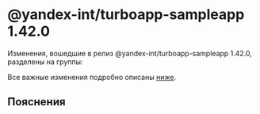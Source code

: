 # @yandex-int/turboapp-sampleapp 1.42.0

<!-- ЧЕЛОВЕЧЕСКОЕ ВСТУПЛЕНИЕ -->

Изменения, вошедшие в релиз @yandex-int/turboapp-sampleapp 1.42.0, разделены на группы:

Все важные изменения подробно описаны [ниже](#Пояснения).

## Пояснения

